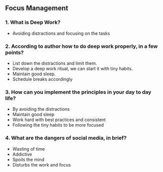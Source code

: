 ## Focus Management

### 1. What is Deep Work?

- Avoiding distractions and focusing on the tasks

### 2. According to author how to do deep work properly, in a few points?

- List down the distractions and limit them.
- Develop a deep work ritual, we can start it with tiny habits.
- Maintain good sleep.
- Schedule breaks accordingly


### 3. How can you implement the principles in your day to day life?

- By avoiding the distractions
- Maintain good sleep
- Work hard with best practices and consistent
- Following the tiny habits to be more focused

### 4. What are the dangers of social media, in brief?

- Wasting of time
- Addictive
- Spoils the mind
- Disturbs the work and focus
